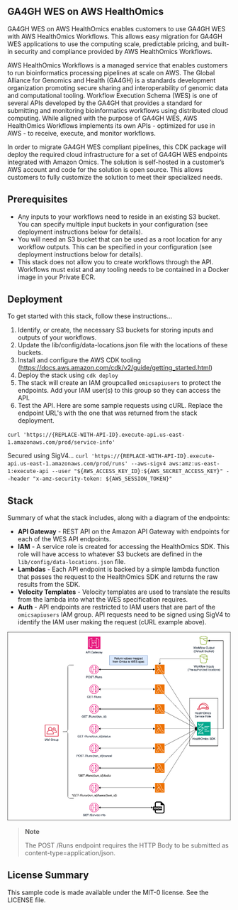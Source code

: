 ## GA4GH WES on AWS HealthOmics

GA4GH WES on AWS HealthOmics enables customers to use GA4GH WES with AWS HealthOmics Workflows. This allows easy migration for GA4GH WES applications to use the computing scale, predictable pricing, and built-in security and compliance provided by AWS HealthOmics Workflows.

AWS HealthOmics Workflows is a managed service that enables customers to run bioinformatics processing pipelines at scale on AWS. The Global Alliance for Genomics and Health (GA4GH) is a standards development organization promoting secure sharing and interoperability of genomic data and computational tooling. Workflow Execution Schema (WES) is one of several APIs developed by the GA4GH that provides a standard for submitting and monitoring bioinformatics workflows using distributed cloud computing. While aligned with the purpose of GA4GH WES, AWS HealthOmics Workflows implements its own APIs - optimized for use in AWS - to receive, execute, and monitor workflows. 

In order to migrate GA4GH WES compliant pipelines, this CDK package will deploy the required cloud infrastructure for a set of GA4GH WES endpoints integrated with Amazon Omics. The solution is self-hosted in a customer’s AWS account and code for the solution is open source. This allows customers to fully customize the solution to meet their specialized needs.

## Prerequisites

- Any inputs to your workflows need to reside in an existing S3 bucket. You can specify multiple input buckets in your configuration (see deployment instructions below for details).
- You will need an S3 bucket that can be used as a root location for any workflow outputs. This can be specified in your configuration (see deployment instructions below for details).
- This stack does not allow you to create workflows through the API. Workflows must exist and any tooling needs to be contained in a Docker image in your Private ECR.

## Deployment

To get started with this stack, follow these instructions...

1. Identify, or create, the necessary S3 buckets for storing inputs and outputs of your workflows.
2. Update the lib/config/data-locations.json file with the locations of these buckets.
3. Install and configure the AWS CDK tooling (https://docs.aws.amazon.com/cdk/v2/guide/getting_started.html)
4. Deploy the stack using `cdk deploy`
5. The stack will create an IAM groupcalled `omicsapiusers` to protect the endpoints. Add your IAM user(s) to this group so they can access the API.
6. Test the API. Here are some sample requests using cURL. Replace the endpoint URL's with the one that was returned from the stack deployment.

`curl 'https://{REPLACE-WITH-API-ID}.execute-api.us-east-1.amazonaws.com/prod/service-info'`

Secured using SigV4...
`curl 'https://{REPLACE-WITH-API-ID}.execute-api.us-east-1.amazonaws.com/prod/runs' --aws-sigv4 aws:amz:us-east-1:execute-api --user "${AWS_ACCESS_KEY_ID}:${AWS_SECRET_ACCESS_KEY}" --header "x-amz-security-token: ${AWS_SESSION_TOKEN}" `

## Stack

Summary of what the stack includes, along with a diagram of the endpoints:

* **API Gateway** - REST API on the Amazon API Gateway with endpoints for each of the WES API endpoints.
* **IAM** - A service role is created for accessing the HealthOmics SDK. This role will have access to whatever S3 buckets are defined in the `lib/config/data-locations.json` file.
* **Lambdas** - Each API endpoint is backed by a simple lambda function that passes the request to the HealthOmics SDK and returns the raw results from the SDK.
* **Velocity Templates** - Velocity templates are used to translate the results from the lambda into what the WES specification requires.
* **Auth** - API endpoints are restricted to IAM users that are part of the `omicsapiusers` IAM group. API requests need to be signed using SigV4 to identify the IAM user making the request (cURL example above).

![Architecture and Endpoints](./media/wes-omics-arch.png)

> **Note**
>
> The POST /Runs endpoint requires the HTTP Body to be submitted as content-type=application/json.

## License Summary

This sample code is made available under the MIT-0 license. See the LICENSE file.
